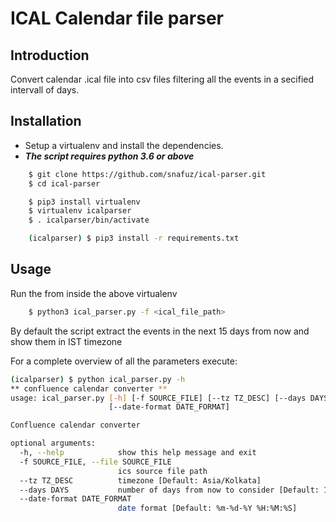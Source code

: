 # ICAL Calendar file parser

## Introduction

Convert calendar .ical file into csv files filtering all the events in a secified intervall of days.

## Installation

* Setup a virtualenv and install the dependencies.
* ***The script requires python 3.6 or above***

```bash
    $ git clone https://github.com/snafuz/ical-parser.git
    $ cd ical-parser

    $ pip3 install virtualenv
    $ virtualenv icalparser
    $ . icalparser/bin/activate

    (icalparser) $ pip3 install -r requirements.txt

```

## Usage

Run the from inside the above virtualenv
```bash
    $ python3 ical_parser.py -f <ical_file_path>
```

By default the script extract the events in the next 15 days from now and show them in IST timezone

For a complete overview of all the parameters execute:
```bash
(icalparser) $ python ical_parser.py -h
** confluence calendar converter **
usage: ical_parser.py [-h] [-f SOURCE_FILE] [--tz TZ_DESC] [--days DAYS]
                      [--date-format DATE_FORMAT]

Confluence calendar converter

optional arguments:
  -h, --help            show this help message and exit
  -f SOURCE_FILE, --file SOURCE_FILE
                        ics source file path
  --tz TZ_DESC          timezone [Default: Asia/Kolkata]
  --days DAYS           number of days from now to consider [Default: 15]
  --date-format DATE_FORMAT
                        date format [Default: %m-%d-%Y %H:%M:%S]
```









